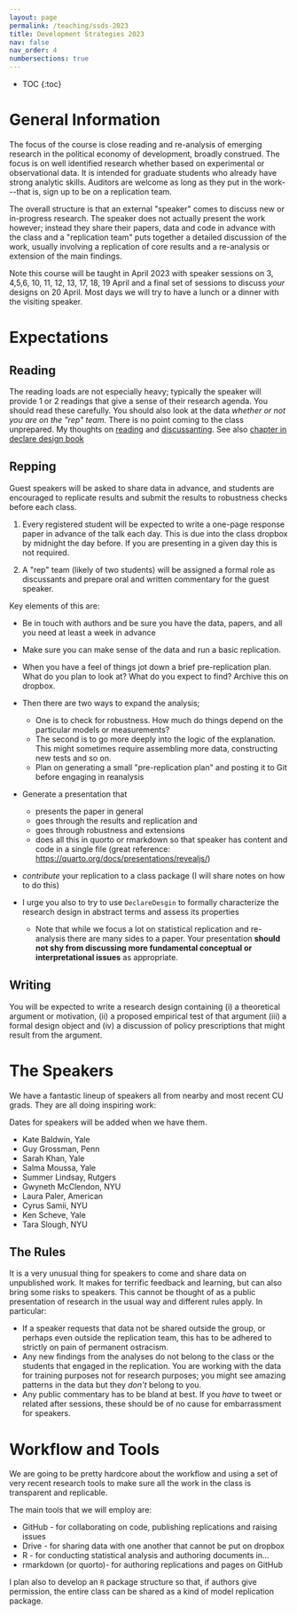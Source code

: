 ```yaml
---
layout: page
permalink: /teaching/ssds-2023
title: Development Strategies 2023
nav: false
nav_order: 4
numbersections: true
---
```



* TOC
{:toc}


# General Information
The focus of the course is close reading and re-analysis of emerging research in the political economy of development, broadly construed. The focus is on well identified research whether based on experimental or observational data. It is intended for graduate students who already have strong analytic skills. Auditors are welcome as long as they put in the work---that is, sign up to be on a replication team. 

The overall structure is that an external "speaker" comes to discuss new or in-progress research. The speaker does not actually present the work however; instead they share their papers, data and code in advance with the class and a "replication team" puts together a detailed discussion of the work, usually involving a replication of core results and a re-analysis or extension of the main findings. 

Note this course will be taught in April 2023 with speaker sessions on  3, 4,5,6, 10, 11, 12, 13, 17, 18, 19 April and a final set of sessions to discuss *your* designs on 20 April. Most days we will try to have a lunch or a dinner with the visiting speaker.

# Expectations

## Reading
The reading loads are not especially heavy; typically the speaker will provide 1 or 2 readings that give a sense of their research agenda. You should read these carefully. You should also look at the data <em>whether or not you are on the "rep" team.</em> There is no point coming to the class unprepared. My thoughts on <a href="https://macartan.github.io/teaching/how-to-read" rel="nofollow">reading</a> and <a href="https://macartan.github.io/teaching/how-to-critique" rel="nofollow">discussanting</a>. See also [chapter in declare design book](https://book.declaredesign.org/integration.html#reanalysis)

## Repping

Guest speakers will be asked to share data in advance, and students are encouraged to replicate results and submit the results to robustness checks before each class.

1. Every registered student will be expected to write a one-page response paper in advance of the talk each day. This is due into the class dropbox by midnight the day before. If you are presenting in a given day this is not required.

2. A "rep" team (likely of two students) will be assigned a formal role as discussants and prepare oral and written commentary for the guest speaker.

Key elements of this are:

* Be in touch with authors and be sure you have the data, papers, and all you need at least a week in advance
* Make sure you can make sense of the data and run a basic replication.
* When you have a feel of things jot down a brief pre-replication plan. What do you plan to look at? What do you expect to find? Archive this on dropbox.
* Then there are two ways to expand the analysis;
  * One is to check for robustness. How much do things depend on the particular models or measurements?
  * The second is to go more deeply into the logic of the explanation. This might sometimes require assembling more data, constructing new tests and so on.
  * Plan on generating a small "pre-replication plan" and posting it to Git before engaging in reanalysis

* Generate a presentation that

  * presents the paper in general
  * goes through the results and replication and
  * goes through robustness and extensions
  * does all this in quorto or rmarkdown so that speaker has content and code in a single file (great reference: https://quarto.org/docs/presentations/revealjs/)

*  *contribute* your replication to a class package (I will share notes on how to do this)
  * I urge you also to try to use `DeclareDesgin` to formally characterize the research design in abstract terms and assess its properties


 	* Note that while we focus a lot on statistical replication and re-analysis there are many sides to a paper. Your presentation <strong>should not shy from discussing more fundamental conceptual or interpretational issues</strong> as appropriate.


## Writing 

You will be expected to write a research design  containing (i) a theoretical argument or motivation, (ii) a proposed empirical test of that argument (iii) a formal design object and (iv) a discussion of policy prescriptions that might result from the argument. 

# The Speakers

We have a fantastic lineup of speakers all from nearby and most recent CU grads. They are all doing inspiring work:


Dates for speakers will be added when we have them.


* Kate Baldwin, Yale
* Guy Grossman, Penn
* Sarah Khan, Yale
* Salma Moussa, Yale
* Summer Lindsay, Rutgers
* Gwyneth McClendon, NYU
* Laura Paler, American
* Cyrus Samii, NYU
* Ken Scheve, Yale
* Tara Slough, NYU


## The Rules

It is a very unusual thing for speakers to come and share data on unpublished work. It makes for terrific feedback and learning, but can also bring some risks to speakers. This cannot be thought of as a public presentation of research in the usual way and different rules apply. In particular:

* If a speaker requests that data not be shared outside the group, or perhaps even outside the replication team, this has to be adhered to strictly on pain of permanent ostracism.
* Any new findings from the analyses do not belong to the class or the students that engaged in the replication. You are working with the data for training purposes not for research purposes; you might see amazing patterns in the data but they <em>don't</em> belong to you.
* Any public commentary has to be bland at best. If you <em>have</em> to tweet or related after sessions, these should be of no cause for embarrassment for speakers.


# Workflow and Tools

We are going to be pretty hardcore about the workflow and using a set of very recent research tools to make sure all the work in the class is transparent and replicable.

The main tools that we will employ are:

* GitHub - for collaborating on code, publishing replications and raising issues
* Drive - for sharing data with one another that cannot be put on dropbox
* R - for conducting statistical analysis and authoring documents in...
* rmarkdown (or quorto)- for authoring replications and pages on GitHub

I plan also to develop an `R` package structure so that, if authors give permission, the entire class can be shared as a kind of model replication package.

